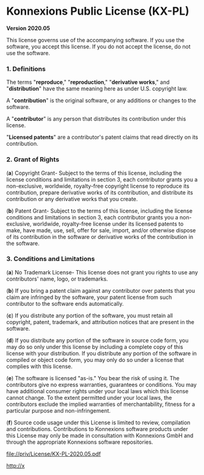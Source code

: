 # Konnexions Public License (KX-PL) #

**Version 2020.05**

This license governs use of the accompanying software. 
If you use the software, you accept this license. 
If you do not accept the license, do not use the software.

### 1. Definitions ###

The terms "**reproduce**," "**reproduction**," "**derivative works**," and "**distribution**" have the
same meaning here as under U.S. copyright law.

A "**contribution**" is the original software, or any additions or changes to the software.

A "**contributor**" is any person that distributes its contribution under this license.

"**Licensed patents**" are a contributor's patent claims that read directly on its contribution.

### 2. Grant of Rights ###

(**a**)  Copyright Grant- Subject to the terms of this license, including the license conditions and limitations in section 3, each contributor grants you a non-exclusive, worldwide, royalty-free copyright license to reproduce its contribution, prepare derivative works of its contribution, and distribute its contribution or any derivative works that you create.

(**b**)  Patent Grant- Subject to the terms of this license, including the license conditions and limitations in section 3, each contributor grants you a non-exclusive, worldwide, royalty-free license under its licensed patents to make, have made, use, sell, offer for sale, import, and/or otherwise dispose of its contribution in the software or derivative works of the contribution in the software.

### 3. Conditions and Limitations ###

(**a**)  No Trademark License- This license does not grant you rights to use any contributors' name, logo, or trademarks.

(**b**)  If you bring a patent claim against any contributor over patents that you claim are infringed by the software, your patent license from such contributor to the software ends automatically.

(**c**)  If you distribute any portion of the software, you must retain all copyright, patent, trademark, and attribution notices that are present in the software.

(**d**)  If you distribute any portion of the software in source code form, you may do so only under this license by including a complete copy of this license with your distribution. If you distribute any portion of the software in compiled or object code form, you may only do so under a license that complies with this license.

(**e**)  The software is licensed "as-is." You bear the risk of using it. The contributors give no express warranties, guarantees or conditions. You may have additional consumer rights under your local laws which this license cannot change. To the extent permitted under your local laws, the contributors exclude the implied warranties of merchantability, fitness for a particular purpose and non-infringement.

(**f**)  Source code usage under this License is limited to review, compilation and contributions. Contributions to Konnexions software products under this License may only be made in consultation with Konnexions GmbH and through the appropriate Konnexions software repositories.


[file://priv/License/KX-PL-2020.05.pdf](file://priv/License/KX-PL-2020.05.pdf)

[http://x](http://x "aaa")